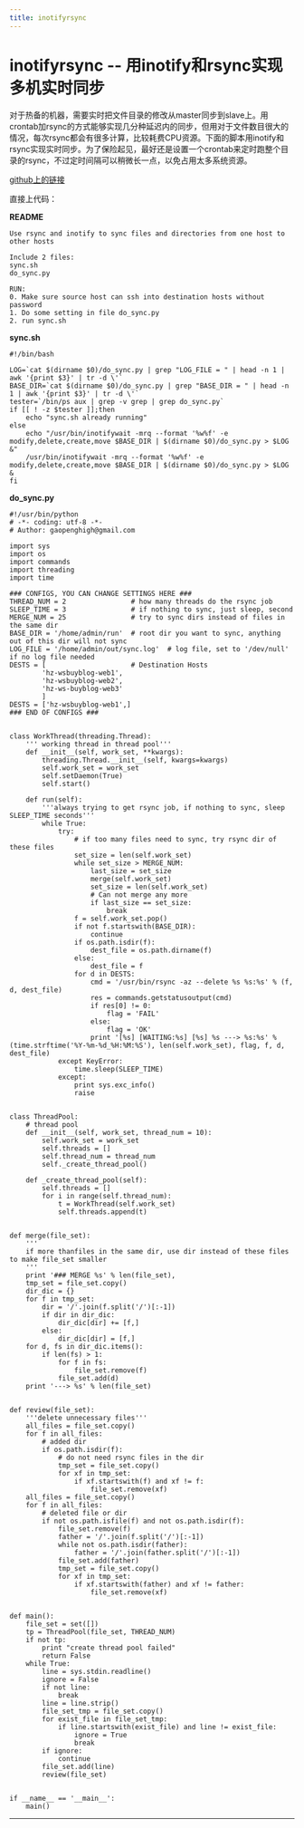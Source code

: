 ```yaml
---
title: inotifyrsync
---
```


<head>
<link rel='stylesheet' href='/style/github2.css'/>
<meta http-equiv="Content-Type" content="text/html; charset=utf-8" />
</head>

inotifyrsync -- 用inotify和rsync实现多机实时同步
=============================================

对于热备的机器，需要实时把文件目录的修改从master同步到slave上。用crontab加rsync的方式能够实现几分种延迟内的同步，但用对于文件数目很大的情况，每次rsync都会有很多计算，比较耗费CPU资源。下面的脚本用inotify和rsync实现实时同步。为了保险起见，最好还是设置一个crontab来定时跑整个目录的rsync，不过定时间隔可以稍微长一点，以免占用太多系统资源。

[github上的链接](https://github.com/gaopenghigh/inotifyrsync)

直接上代码：

**README**

    Use rsync and inotify to sync files and directories from one host to other hosts
    
    Include 2 files:
    sync.sh
    do_sync.py
    
    RUN:
    0. Make sure source host can ssh into destination hosts without password
    1. Do some setting in file do_sync.py
    2. run sync.sh

**sync.sh**

    #!/bin/bash

    LOG=`cat $(dirname $0)/do_sync.py | grep "LOG_FILE = " | head -n 1 | awk '{print $3}' | tr -d \'`
    BASE_DIR=`cat $(dirname $0)/do_sync.py | grep "BASE_DIR = " | head -n 1 | awk '{print $3}' | tr -d \'`
    tester=`/bin/ps aux | grep -v grep | grep do_sync.py`
    if [[ ! -z $tester ]];then
        echo "sync.sh already running"
    else
        echo "/usr/bin/inotifywait -mrq --format '%w%f' -e modify,delete,create,move $BASE_DIR | $(dirname $0)/do_sync.py > $LOG &"
        /usr/bin/inotifywait -mrq --format '%w%f' -e modify,delete,create,move $BASE_DIR | $(dirname $0)/do_sync.py > $LOG &
    fi


**do_sync.py**

    #!/usr/bin/python
    # -*- coding: utf-8 -*-
    # Author: gaopenghigh@gmail.com
    
    import sys
    import os
    import commands
    import threading
    import time
    
    ### CONFIGS, YOU CAN CHANGE SETTINGS HERE ###
    THREAD_NUM = 2                # how many threads do the rsync job
    SLEEP_TIME = 3                # if nothing to sync, just sleep, second
    MERGE_NUM = 25                # try to sync dirs instead of files in the same dir
    BASE_DIR = '/home/admin/run'  # root dir you want to sync, anything out of this dir will not sync
    LOG_FILE = '/home/admin/out/sync.log'  # log file, set to '/dev/null' if no log file needed
    DESTS = [                     # Destination Hosts
            'hz-wsbuyblog-web1',
            'hz-wsbuyblog-web2',
            'hz-ws-buyblog-web3'
            ]
    DESTS = ['hz-wsbuyblog-web1',]
    ### END OF CONFIGS ###
    
    
    class WorkThread(threading.Thread):
        ''' working thread in thread pool'''
        def __init__(self, work_set, **kwargs):
            threading.Thread.__init__(self, kwargs=kwargs)
            self.work_set = work_set
            self.setDaemon(True)
            self.start()
    
        def run(self):
            '''always trying to get rsync job, if nothing to sync, sleep SLEEP_TIME seconds'''
            while True:
                try:
                    # if too many files need to sync, try rsync dir of these files
                    set_size = len(self.work_set)
                    while set_size > MERGE_NUM:
                        last_size = set_size
                        merge(self.work_set)
                        set_size = len(self.work_set)
                        # Can not merge any more
                        if last_size == set_size:
                            break
                    f = self.work_set.pop()
                    if not f.startswith(BASE_DIR):
                        continue
                    if os.path.isdir(f):
                        dest_file = os.path.dirname(f)
                    else:
                        dest_file = f
                    for d in DESTS:
                        cmd = '/usr/bin/rsync -az --delete %s %s:%s' % (f, d, dest_file)
                        res = commands.getstatusoutput(cmd)
                        if res[0] != 0:
                            flag = 'FAIL'
                        else:
                            flag = 'OK'
                        print '[%s] [WAITING:%s] [%s] %s ---> %s:%s' % (time.strftime('%Y-%m-%d_%H:%M:%S'), len(self.work_set), flag, f, d, dest_file)
                except KeyError:
                    time.sleep(SLEEP_TIME)
                except:
                    print sys.exc_info()
                    raise
    
    
    class ThreadPool:
        # thread pool
        def __init__(self, work_set, thread_num = 10):
            self.work_set = work_set
            self.threads = []
            self.thread_num = thread_num
            self._create_thread_pool()
    
        def _create_thread_pool(self):
            self.threads = []
            for i in range(self.thread_num):
                t = WorkThread(self.work_set)
                self.threads.append(t)
    
    
    def merge(file_set):
        '''
        if more thanfiles in the same dir, use dir instead of these files to make file_set smaller
        '''
        print '### MERGE %s' % len(file_set),
        tmp_set = file_set.copy()
        dir_dic = {}
        for f in tmp_set:
            dir = '/'.join(f.split('/')[:-1])
            if dir in dir_dic:
                dir_dic[dir] += [f,]
            else:
                dir_dic[dir] = [f,]
        for d, fs in dir_dic.items():
            if len(fs) > 1:
                for f in fs:
                    file_set.remove(f)
                file_set.add(d)
        print '---> %s' % len(file_set)
    
    
    def review(file_set):
        '''delete unnecessary files'''
        all_files = file_set.copy()
        for f in all_files:
            # added dir
            if os.path.isdir(f):
                # do not need rsync files in the dir
                tmp_set = file_set.copy()
                for xf in tmp_set:
                    if xf.startswith(f) and xf != f:
                        file_set.remove(xf)
        all_files = file_set.copy()
        for f in all_files:
            # deleted file or dir
            if not os.path.isfile(f) and not os.path.isdir(f):
                file_set.remove(f)
                father = '/'.join(f.split('/')[:-1])
                while not os.path.isdir(father):
                    father = '/'.join(father.split('/')[:-1])
                file_set.add(father)
                tmp_set = file_set.copy()
                for xf in tmp_set:
                    if xf.startswith(father) and xf != father:
                        file_set.remove(xf)
    
    
    def main():
        file_set = set([])
        tp = ThreadPool(file_set, THREAD_NUM)
        if not tp:
            print "create thread pool failed"
            return False
        while True:
            line = sys.stdin.readline()
            ignore = False
            if not line:
                break
            line = line.strip()
            file_set_tmp = file_set.copy()
            for exist_file in file_set_tmp:
                if line.startswith(exist_file) and line != exist_file:
                    ignore = True
                    break
            if ignore:
                continue
            file_set.add(line)
            review(file_set)
    
    
    if __name__ == '__main__':
        main()

----

<div id="disqus_thread"></div>
<script type="text/javascript">
/* * * CONFIGURATION VARIABLES: EDIT BEFORE PASTING INTO YOUR WEBPAGE * * */
    var disqus_shortname = 'gaopenghigh'; // required: replace example with your forum shortname

    /* * * DON'T EDIT BELOW THIS LINE * * */
    (function() {
        var dsq = document.createElement('script'); dsq.type = 'text/javascript'; dsq.async = true;
        dsq.src = '//' + disqus_shortname + '.disqus.com/embed.js';
        (document.getElementsByTagName('head')[0] || document.getElementsByTagName('body')[0]).appendChild(dsq);
    })();
</script>
<script>
  (function(i,s,o,g,r,a,m){i['GoogleAnalyticsObject']=r;i[r]=i[r]||function(){
  (i[r].q=i[r].q||[]).push(arguments)},i[r].l=1*new Date();a=s.createElement(o),
  m=s.getElementsByTagName(o)[0];a.async=1;a.src=g;m.parentNode.insertBefore(a,m)
  })(window,document,'script','//www.google-analytics.com/analytics.js','ga');

  ga('create', 'UA-40539766-1', 'github.com');
  ga('send', 'pageview');

</script>
